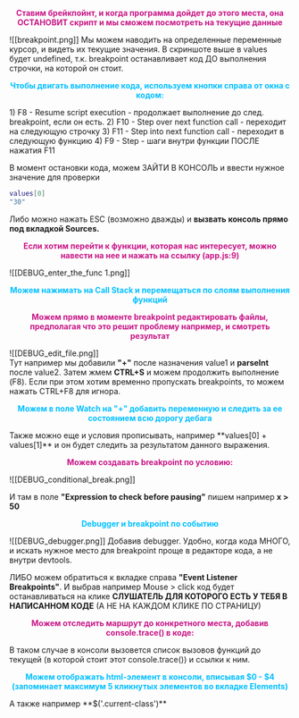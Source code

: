 <p style="color: mediumvioletred; font-weight: bold; text-align: center;">Ставим брейкпойнт, и когда программа дойдет до этого места, она ОСТАНОВИТ скрипт и мы сможем посмотреть на текущие данные</p>

![[breakpoint.png]]
Мы можем наводить на определенные переменные курсор, и видеть их текущие значения. 
В скриншоте выше в values будет undefined, т.к. breakpoint останавливает код ДО выполнения строчки, на которой он стоит. 
<p style="color: deepskyblue; font-weight: bold;text-align: center;">Чтобы двигать выполнение кода, используем кнопки справа от окна с кодом:</p>
1) F8 - Resume script execution - продолжает выполнение до след. breakpoint, если он есть.
2) F10 - Step over next function call - переходит на следующую строчку
3) F11 - Step into next function call - переходит в следующую функцию
4) F9 - Step - шаги внутри функции ПОСЛЕ нажатия F11

В момент остановки кода, можем ЗАЙТИ В КОНСОЛЬ и ввести нужное значение для проверки
```bash
values[0]
"30"
```
Либо можно нажать ESC (возможно дважды) и **вызвать консоль прямо под вкладкой Sources.**
<p style="color: mediumvioletred; font-weight: bold;text-align: center;">Если хотим перейти к функции, которая нас интересует, можно навести на нее и нажать на ссылку (app.js:9)</p>

![[DEBUG_enter_the_func 1.png]]

<p style="color: deepskyblue; font-weight: bold;text-align: center;">Можем нажимать на Call Stack и перемещаться по слоям выполнения функций</p>
<p style="color: mediumvioletred; font-weight: bold;text-align: center;">Можем прямо в моменте breakpoint редактировать файлы, предполагая что это решит проблему например, и смотреть результат</p>

![[DEBUG_edit_file.png]]\
Тут например мы добавили **"+"** после назначения value1 и **parseInt** после value2.
Затем жмем **CTRL+S** и можем продолжить выполнение (F8).
Если при этом хотим временно пропускать breakpoints, то можем нажать CTRL+F8 для игнора.
<p style="color: deepskyblue; font-weight: bold;text-align: center;">Можем в поле Watch на "+" добавить переменную и следить за ее состоянием всю дорогу дебага</p>
Также можно еще и условия прописывать, например **values[0] + values[1]** и он будет следить за результатом данного выражения.

<p style="color: mediumvioletred; font-weight: bold;text-align: center;">Можем создавать breakpoint по условию:</p>

![[DEBUG_conditional_break.png]]

И там в поле **"Expression to check before pausing"** пишем например **x > 50**

<p style="color: deepskyblue; font-weight: bold;text-align: center;">Debugger и breakpoint по событию</p>

![[DEBUG_debugger.png]]
Добавив debugger. Удобно, когда кода МНОГО, и искать нужное место для breakpoint проще в редакторе кода, а не внутри devtools.

ЛИБО можем обратиться к вкладке справа **"Event Listener Breakpoints"**. И выбрав например Mouse > click код будет останавливаться на клике **СЛУШАТЕЛЬ ДЛЯ КОТОРОГО ЕСТЬ У ТЕБЯ В НАПИСАННОМ КОДЕ** (А НЕ НА КАЖДОМ КЛИКЕ ПО СТРАНИЦУ)

<p style="color: mediumvioletred; font-weight: bold;text-align: center;">Можем отследить маршрут до конкретного места, добавив console.trace() в коде:</p>
В таком случае в консоли вызовется список вызовов функций до текущей (в которой стоит этот console.trace()) и ссылки к ним.

<p style="color: deepskyblue; font-weight: bold;text-align: center;">Можем отображать html-элемент в консоли, вписывая $0 - $4 (запоминает максимум 5 кликнутых элементов во вкладке Elements)</p>
А также например **$('.current-class')**